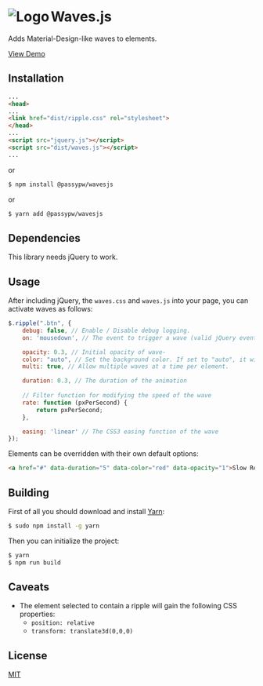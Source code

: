<img src="https://github.com/PASSYpw/PASSY/blob/master/logo.png" alt="Logo" align="left" /> Waves.js
======

Adds Material-Design-like waves to elements.

[View Demo](https://passypw.github.com/Waves.js/demo.html)

## Installation
```html
...
<head>
...
<link href="dist/ripple.css" rel="stylesheet">
</head>
...
<script src="jquery.js"></script>
<script src="dist/waves.js"></script>
...
```
or
```bash
$ npm install @passypw/wavesjs
```
or
```bash
$ yarn add @passypw/wavesjs
```

## Dependencies
This library needs jQuery to work.

## Usage
After including jQuery, the `waves.css` and `waves.js` into your page, you can activate waves as follows:

```javascript
$.ripple(".btn", {
	debug: false, // Enable / Disable debug logging.
	on: 'mousedown', // The event to trigger a wave (valid jQuery event).

	opacity: 0.3, // Initial opacity of wave-
	color: "auto", // Set the background color. If set to "auto", it will use the text color-
	multi: true, // Allow multiple waves at a time per element.

	duration: 0.3, // The duration of the animation
	
	// Filter function for modifying the speed of the wave
	rate: function (pxPerSecond) {
		return pxPerSecond;
	},

	easing: 'linear' // The CSS3 easing function of the wave
});
```

Elements can be overridden with their own default options:
```html
<a href="#" data-duration="5" data-color="red" data-opacity="1">Slow Red Ripple</a>
```

## Building
First of all you should download and install [Yarn](https://yarnpkg.com):
```bash
$ sudo npm install -g yarn
```

Then you can initialize the project:
```bash
$ yarn
$ npm run build
```

## Caveats
* The element selected to contain a ripple will gain the following CSS properties:
    * `position: relative`
    * `transform: translate3d(0,0,0)`

## License
[MIT](LICENSE)
